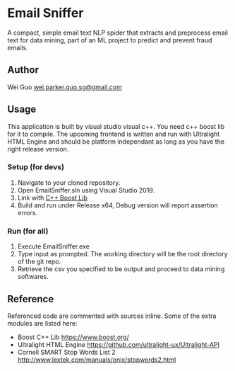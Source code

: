 # Email Sniffer
A compact, simple email text NLP spider that extracts and preprocess email text for data mining, part of an ML project to predict and prevent fraud emails.

## Author
Wei Guo wei.parker.guo.sg@gmail.com

## Usage
This application is built by visual studio visual c++. You need c++ boost lib for it to compile. The upcoming frontend is written and run with Ultralight HTML Engine and should be platform independant as long as you have the right release version.
### Setup (for devs)
1. Navigate to your cloned repository.
2. Open EmailSniffer.sln using Visual Studio 2019.
3. Link with <a href="https://www.boost.org/">C++ Boost Lib</a>
4. Build and run under Release x64, Debug version will report assertion errors.
### Run (for all)
1. Execute EmailSniffer.exe
2. Type input as prompted. The working directory will be the root directory of the git repo.
3. Retrieve the csv you specified to be output and proceed to data mining softwares.

## Reference
Referenced code are commented with sources inline. Some of the extra modules are listed here:
<ul>
<li> Boost C++ Lib <a href="https://www.boost.org/">https://www.boost.org/</a></li>
<li> Ultralight HTML Engine <a href="https://github.com/ultralight-ux/Ultralight-API">https://github.com/ultralight-ux/Ultralight-API</a></li>
<li>Cornell SMART Stop Words List 2 <a href="http://www.lextek.com/manuals/onix/stopwords2.html">http://www.lextek.com/manuals/onix/stopwords2.html</a></li>
</ul>
